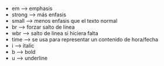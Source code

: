 * em --> emphasis
* strong --> más enfasis
* small --> menos enfasis que el texto normal
* br --> forzar salto de linea
* wbr --> salto de linea si hiciera falta
* time --> se usa para representar un contenido de hora/fecha
* i --> italic
* b --> bold
* u --> underline